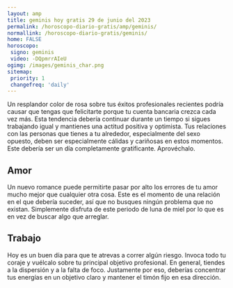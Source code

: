 ```yaml
---
layout: amp
title: geminis hoy gratis 29 de junio del 2023 
permalink: /horoscopo-diario-gratis/amp/geminis/
normallink: /horoscopo-diario-gratis/geminis/
home: FALSE
horoscopo:
 signo: geminis
 video: -DQpmrrAIeU
ogimg: /images/geminis_char.png
sitemap:
 priority: 1
 changefreq: 'daily'
---
```



Un resplandor color de rosa sobre tus éxitos profesionales recientes podría causar que tengas que felicitarte porque tu cuenta bancaria crezca cada vez más. Esta tendencia debería continuar durante un tiempo si sigues trabajando igual y mantienes una actitud positiva y optimista. Tus relaciones con las personas que tienes a tu alrededor, especialmente del sexo opuesto, deben ser especialmente cálidas y cariñosas en estos momentos. Este debería ser un día completamente gratificante. Aprovéchalo.

## Amor

Un nuevo romance puede permitirte pasar por alto los errores de tu amor mucho mejor que cualquier otra cosa. Este es el momento de una relación en el que debería suceder, así que no busques ningún problema que no existan. Simplemente disfruta de este periodo de luna de miel por lo que es en vez de buscar algo que arreglar.

## Trabajo

Hoy es un buen día para que te atrevas a correr algún riesgo. Invoca todo tu coraje y vuélcalo sobre tu principal objetivo profesional. En general, tiendes a la dispersión y a la falta de foco. Justamente por eso, deberías concentrar tus energías en un objetivo claro y mantener el timón fijo en esa dirección.